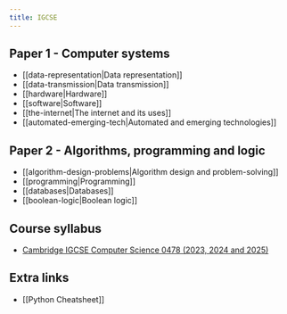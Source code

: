 ```yaml
---
title: IGCSE
---
```


## Paper 1 - Computer systems

- [[data-representation|Data representation]]
- [[data-transmission|Data transmission]]
- [[hardware|Hardware]]
- [[software|Software]]
- [[the-internet|The internet and its uses]]
- [[automated-emerging-tech|Automated and emerging technologies]]

## Paper 2 - Algorithms, programming and logic

- [[algorithm-design-problems|Algorithm design and problem-solving]]
- [[programming|Programming]]
- [[databases|Databases]]
- [[boolean-logic|Boolean logic]]

## Course syllabus

- [Cambridge IGCSE Computer Science 0478 (2023, 2024 and 2025)](/assets/pdf/IGCSE%20Computer%20Science%20Syllabus.pdf)

## Extra links

- [[Python Cheatsheet]]